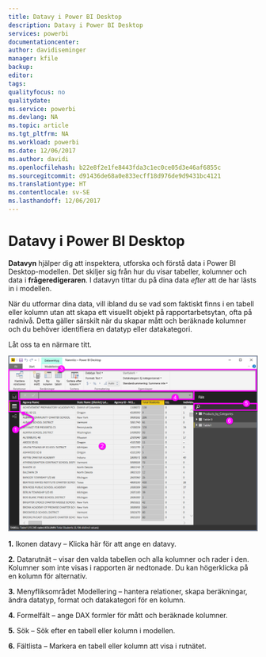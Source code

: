 ```yaml
---
title: Datavy i Power BI Desktop
description: Datavy i Power BI Desktop
services: powerbi
documentationcenter: 
author: davidiseminger
manager: kfile
backup: 
editor: 
tags: 
qualityfocus: no
qualitydate: 
ms.service: powerbi
ms.devlang: NA
ms.topic: article
ms.tgt_pltfrm: NA
ms.workload: powerbi
ms.date: 12/06/2017
ms.author: davidi
ms.openlocfilehash: b22e8f2e1fe8443fda3c1ec0ce05d3e46af6855c
ms.sourcegitcommit: d91436de68a0e833ecff18d976de9d9431bc4121
ms.translationtype: HT
ms.contentlocale: sv-SE
ms.lasthandoff: 12/06/2017
---
```

# <a name="data-view-in-power-bi-desktop"></a>Datavy i Power BI Desktop
**Datavyn** hjälper dig att inspektera, utforska och förstå data i Power BI Desktop-modellen. Det skiljer sig från hur du visar tabeller, kolumner och data i **frågeredigeraren**. I datavyn tittar du på dina data *efter* att de har lästs in i modellen.

När du utformar dina data, vill ibland du se vad som faktiskt finns i en tabell eller kolumn utan att skapa ett visuellt objekt på rapportarbetsytan, ofta på radnivå. Detta gäller särskilt när du skapar mått och beräknade kolumner och du behöver identifiera en datatyp eller datakategori.

Låt oss ta en närmare titt.

![](media/desktop-data-view/dataview_fullscreen.png)

**1.** Ikonen datavy – Klicka här för att ange en datavy.

**2.** Datarutnät – visar den valda tabellen och alla kolumner och rader i den. Kolumner som inte visas i rapporten är nedtonade. Du kan högerklicka på en kolumn för alternativ.

**3.** Menyfliksområdet Modellering – hantera relationer, skapa beräkningar, ändra datatyp, format och datakategori för en kolumn.

**4.** Formelfält – ange DAX formler för mått och beräknade kolumner.

**5.** Sök – Sök efter en tabell eller kolumn i modellen.

**6.** Fältlista – Markera en tabell eller kolumn att visa i rutnätet.

